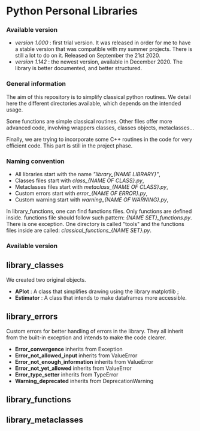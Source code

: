 # Python Personal Libraries

### Available version

* *version 1.000* :  first trial version. It was released in order for me to have a stable version that was compatible with my summer projects. There is still a lot to do on it. Released on September the 21st 2020.
* *version 1.142* : the newest version, available in December 2020. The library is better documented, and better structured.

### General information

The aim of this repository is to simplify classical python routines. We detail here the different directories available, which depends on the intended usage. 

Some functions are simple classical routines. Other files offer more advanced code, involving wrappers classes, classes objects, metaclasses…

Finally, we are trying to incorporate some C++ routines in the code for very efficient code. This part is still in the project phase.
 
### Naming convention

* All libraries start with the name *"library_{NAME LIBRARY}"*,
* Classes files start with *class_{NAME OF CLASS}.py*,
* Metaclasses files start with *metaclass_{NAME OF CLASS}.py*,
* Custom errors start with *error_{NAME OF ERROR}.py*,
* Custom warning start with *warning_{NAME OF WARNING}.py*,

In library_functions, one can find functions files. Only functions are defined inside. functions file should follow such pattern:  *{NAME SET}_functions.py*. There is one exception. One directory is called "tools" and the functions files inside are called: *classical_functions_{NAME SET}.py*.


### Available version
## library_classes

We created two original objects. 

* **APlot** : A class that simplifies drawing using the library matplotlib ; 
* **Estimator** : A class that intends to make dataframes more accessible. 

## library_errors

Custom errors for better handling of errors in the library. They all inherit from the built-in exception and intends to make the code clearer.

* **Error_convergence** inherits from Exception
* **Error_not_allowed_input** inherits from ValueError
* **Error_not_enough_information** inherits from ValueError
* **Error_not_yet_allowed** inherits from ValueError
* **Error_type_setter** inherits from TypeError
* **Warning_deprecated** inherits from DeprecationWarning

## library_functions

## library_metaclasses

